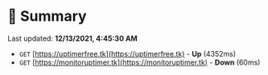 # 📖 Summary
Last updated: **12/13/2021, 4:45:30 AM**

- `GET` [https://uptimerfree.tk](https://uptimerfree.tk) - **Up** (4352ms)
- `GET` [https://monitoruptimer.tk](https://monitoruptimer.tk) - **Down** (60ms)

